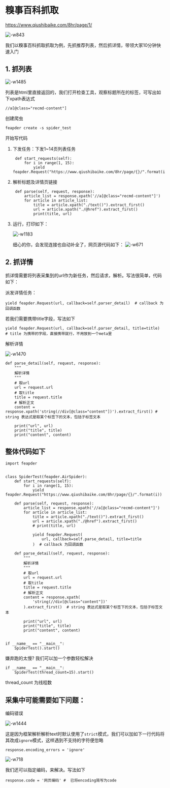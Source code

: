 

<!--
 * @Author: Boris
 * @Date: 2021-02-09 15:03:53
 * @Description:
-->

# 糗事百科抓取



https://www.qiushibaike.com/8hr/page/1/

![-w843](http://markdown-media.oss-cn-beijing.aliyuncs.com/2021/01/09/16101267651625.jpg)

我们以糗事百科抓取抓取为例，先抓推荐列表，然后抓详情，带领大家10分钟快速入门

## 1. 抓列表

![-w1485](http://markdown-media.oss-cn-beijing.aliyuncs.com/2021/01/09/16101239769142.jpg)

列表是html里直接返回的，我们打开检查工具，观察标题所在的标签，可写出如下xpath表达式

    //a[@class="recmd-content"]

创建爬虫

    feapder create -s spider_test

开始写代码

1. 下发任务：下发1~14页列表任务

        def start_requests(self):
            for i in range(1, 15):
                yield feapder.Request("https://www.qiushibaike.com/8hr/page/{}/".format(i))

1. 解析标题及详情页链接

        def parse(self, request, response):
            article_list = response.xpath('//a[@class="recmd-content"]')
            for article in article_list:
                title = article.xpath("./text()").extract_first()
                url = article.xpath("./@href").extract_first()
                print(title, url)

3. 运行，打印如下：

    ![-w1183](http://markdown-media.oss-cn-beijing.aliyuncs.com/2021/01/09/16101251846542.jpg)

    细心的你，会发现连接也自动补全了，网页源代码如下：
    ![-w671](http://markdown-media.oss-cn-beijing.aliyuncs.com/2021/01/09/16101252789007.jpg)

## 2. 抓详情

抓详情需要将列表采集到的url作为新任务，然后请求，解析。写法很简单，代码如下：

派发详情任务：

    yield feapder.Request(url, callback=self.parser_detail)  # callback 为回调函数

若我们需要携带title字段，写法如下

    yield feapder.Request(url, callback=self.parser_detail, title=title)  # title 为携带的字段，直接携带就行，不用放到一个meta里

解析详情

![-w1470](http://markdown-media.oss-cn-beijing.aliyuncs.com/2021/01/09/16101256627827.jpg)

    def parse_detail(self, request, response):
        """
        解析详情
        """
        # 取url
        url = request.url
        # 取title
        title = request.title
        # 解析正文
        content = response.xpath('string(//div[@class="content"])').extract_first() # string 表达式是取某个标签下的文本，包括子标签文本

        print("url", url)
        print("title", title)
        print("content", content)

## 整体代码如下


    import feapder


    class SpiderTest(feapder.AirSpider):
        def start_requests(self):
            for i in range(1, 15):
                yield feapder.Request("https://www.qiushibaike.com/8hr/page/{}/".format(i))

        def parse(self, request, response):
            article_list = response.xpath('//a[@class="recmd-content"]')
            for article in article_list:
                title = article.xpath("./text()").extract_first()
                url = article.xpath("./@href").extract_first()
                # print(title, url)

                yield feapder.Request(
                    url, callback=self.parse_detail, title=title
                )  # callback 为回调函数

        def parse_detail(self, request, response):
            """
            解析详情
            """
            # 取url
            url = request.url
            # 取title
            title = request.title
            # 解析正文
            content = response.xpath(
                'string(//div[@class="content"])'
            ).extract_first()  # string 表达式是取某个标签下的文本，包括子标签文本

            print("url", url)
            print("title", title)
            print("content", content)


    if __name__ == "__main__":
        SpiderTest().start()

嫌弃跑的太慢? 我们可以加一个参数轻松解决


    if __name__ == "__main__":
        SpiderTest(thread_count=15).start()

thread_count 为线程数


## 采集中可能需要如下问题：

编码错误

![-w1444](http://markdown-media.oss-cn-beijing.aliyuncs.com/2021/01/09/16101262462057.jpg)

这是因为框架解析解析text时默认使用了`strict`模式，我们可以加如下一行代码将其改成`ignore`模式，这样遇到不支持的字符便忽略

    response.encoding_errors = 'ignore'

![-w718](http://markdown-media.oss-cn-beijing.aliyuncs.com/2021/03/17/16159888418946.jpg)


我们还可以指定编码，来解决。写法如下

    response.code = '网页编码' #  已将encoding简写为code
